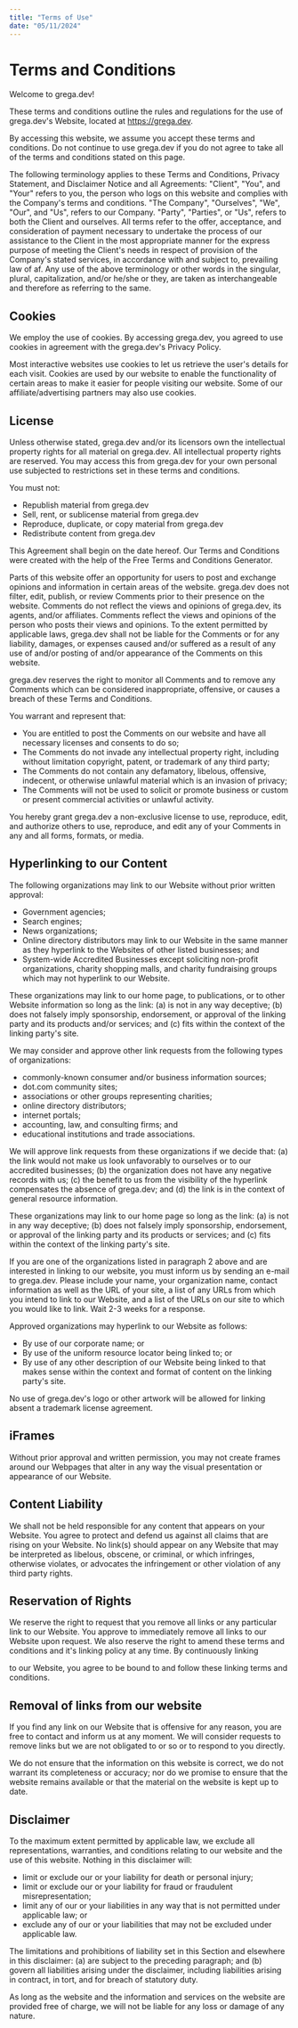 ```yaml
---
title: "Terms of Use"
date: "05/11/2024"
---
```

# Terms and Conditions

Welcome to grega.dev!

These terms and conditions outline the rules and regulations for the use of grega.dev's Website, located at https://grega.dev.

By accessing this website, we assume you accept these terms and conditions. Do not continue to use grega.dev if you do not agree to take all of the terms and conditions stated on this page.

The following terminology applies to these Terms and Conditions, Privacy Statement, and Disclaimer Notice and all Agreements: "Client", "You", and "Your" refers to you, the person who logs on this website and complies with the Company's terms and conditions. "The Company", "Ourselves", "We", "Our", and "Us", refers to our Company. "Party", "Parties", or "Us", refers to both the Client and ourselves. All terms refer to the offer, acceptance, and consideration of payment necessary to undertake the process of our assistance to the Client in the most appropriate manner for the express purpose of meeting the Client's needs in respect of provision of the Company's stated services, in accordance with and subject to, prevailing law of af. Any use of the above terminology or other words in the singular, plural, capitalization, and/or he/she or they, are taken as interchangeable and therefore as referring to the same.

## Cookies

We employ the use of cookies. By accessing grega.dev, you agreed to use cookies in agreement with the grega.dev's Privacy Policy.

Most interactive websites use cookies to let us retrieve the user's details for each visit. Cookies are used by our website to enable the functionality of certain areas to make it easier for people visiting our website. Some of our affiliate/advertising partners may also use cookies.

## License

Unless otherwise stated, grega.dev and/or its licensors own the intellectual property rights for all material on grega.dev. All intellectual property rights are reserved. You may access this from grega.dev for your own personal use subjected to restrictions set in these terms and conditions.

You must not:
- Republish material from grega.dev
- Sell, rent, or sublicense material from grega.dev
- Reproduce, duplicate, or copy material from grega.dev
- Redistribute content from grega.dev

This Agreement shall begin on the date hereof. Our Terms and Conditions were created with the help of the Free Terms and Conditions Generator.

Parts of this website offer an opportunity for users to post and exchange opinions and information in certain areas of the website. grega.dev does not filter, edit, publish, or review Comments prior to their presence on the website. Comments do not reflect the views and opinions of grega.dev, its agents, and/or affiliates. Comments reflect the views and opinions of the person who posts their views and opinions. To the extent permitted by applicable laws, grega.dev shall not be liable for the Comments or for any liability, damages, or expenses caused and/or suffered as a result of any use of and/or posting of and/or appearance of the Comments on this website.

grega.dev reserves the right to monitor all Comments and to remove any Comments which can be considered inappropriate, offensive, or causes a breach of these Terms and Conditions.

You warrant and represent that:
- You are entitled to post the Comments on our website and have all necessary licenses and consents to do so;
- The Comments do not invade any intellectual property right, including without limitation copyright, patent, or trademark of any third party;
- The Comments do not contain any defamatory, libelous, offensive, indecent, or otherwise unlawful material which is an invasion of privacy;
- The Comments will not be used to solicit or promote business or custom or present commercial activities or unlawful activity.

You hereby grant grega.dev a non-exclusive license to use, reproduce, edit, and authorize others to use, reproduce, and edit any of your Comments in any and all forms, formats, or media.

## Hyperlinking to our Content

The following organizations may link to our Website without prior written approval:

- Government agencies;
- Search engines;
- News organizations;
- Online directory distributors may link to our Website in the same manner as they hyperlink to the Websites of other listed businesses; and
- System-wide Accredited Businesses except soliciting non-profit organizations, charity shopping malls, and charity fundraising groups which may not hyperlink to our Website.

These organizations may link to our home page, to publications, or to other Website information so long as the link: (a) is not in any way deceptive; (b) does not falsely imply sponsorship, endorsement, or approval of the linking party and its products and/or services; and (c) fits within the context of the linking party's site.

We may consider and approve other link requests from the following types of organizations:

- commonly-known consumer and/or business information sources;
- dot.com community sites;
- associations or other groups representing charities;
- online directory distributors;
- internet portals;
- accounting, law, and consulting firms; and
- educational institutions and trade associations.

We will approve link requests from these organizations if we decide that: (a) the link would not make us look unfavorably to ourselves or to our accredited businesses; (b) the organization does not have any negative records with us; (c) the benefit to us from the visibility of the hyperlink compensates the absence of grega.dev; and (d) the link is in the context of general resource information.

These organizations may link to our home page so long as the link: (a) is not in any way deceptive; (b) does not falsely imply sponsorship, endorsement, or approval of the linking party and its products or services; and (c) fits within the context of the linking party's site.

If you are one of the organizations listed in paragraph 2 above and are interested in linking to our website, you must inform us by sending an e-mail to grega.dev. Please include your name, your organization name, contact information as well as the URL of your site, a list of any URLs from which you intend to link to our Website, and a list of the URLs on our site to which you would like to link. Wait 2-3 weeks for a response.

Approved organizations may hyperlink to our Website as follows:

- By use of our corporate name; or
- By use of the uniform resource locator being linked to; or
- By use of any other description of our Website being linked to that makes sense within the context and format of content on the linking party's site.

No use of grega.dev's logo or other artwork will be allowed for linking absent a trademark license agreement.

## iFrames

Without prior approval and written permission, you may not create frames around our Webpages that alter in any way the visual presentation or appearance of our Website.

## Content Liability

We shall not be held responsible for any content that appears on your Website. You agree to protect and defend us against all claims that are rising on your Website. No link(s) should appear on any Website that may be interpreted as libelous, obscene, or criminal, or which infringes, otherwise violates, or advocates the infringement or other violation of any third party rights.

## Reservation of Rights

We reserve the right to request that you remove all links or any particular link to our Website. You approve to immediately remove all links to our Website upon request. We also reserve the right to amend these terms and conditions and it's linking policy at any time. By continuously linking

 to our Website, you agree to be bound to and follow these linking terms and conditions.

## Removal of links from our website

If you find any link on our Website that is offensive for any reason, you are free to contact and inform us at any moment. We will consider requests to remove links but we are not obligated to or so or to respond to you directly.

We do not ensure that the information on this website is correct, we do not warrant its completeness or accuracy; nor do we promise to ensure that the website remains available or that the material on the website is kept up to date.

## Disclaimer

To the maximum extent permitted by applicable law, we exclude all representations, warranties, and conditions relating to our website and the use of this website. Nothing in this disclaimer will:

- limit or exclude our or your liability for death or personal injury;
- limit or exclude our or your liability for fraud or fraudulent misrepresentation;
- limit any of our or your liabilities in any way that is not permitted under applicable law; or
- exclude any of our or your liabilities that may not be excluded under applicable law.

The limitations and prohibitions of liability set in this Section and elsewhere in this disclaimer: (a) are subject to the preceding paragraph; and (b) govern all liabilities arising under the disclaimer, including liabilities arising in contract, in tort, and for breach of statutory duty.

As long as the website and the information and services on the website are provided free of charge, we will not be liable for any loss or damage of any nature.